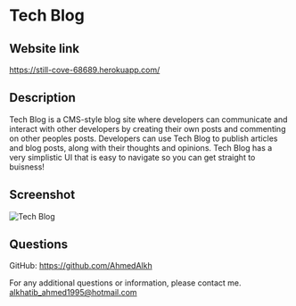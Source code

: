 
  # Tech Blog

  ## Website link
  https://still-cove-68689.herokuapp.com/

  ## Description
  Tech Blog is a CMS-style blog site where developers can communicate and interact with other developers by creating their own posts and commenting on other peoples posts. Developers can use Tech Blog to publish articles and blog posts, along with their thoughts and opinions. Tech Blog has a very simplistic UI that is easy to navigate so you can get straight to buisness!

  ## Screenshot
  ![Tech Blog](https://user-images.githubusercontent.com/90983346/151733488-31058bb8-c762-4ee3-a60f-6f4d8e5d1a6a.png)

  ## Questions

  GitHub: https://github.com/AhmedAlkh

  For any additional questions or information, please contact me.
  [alkhatib_ahmed1995@hotmail.com](mailto:alkhatib_ahmed1995@hotmail.com)